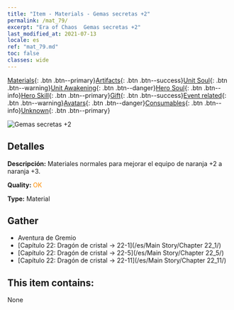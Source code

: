 ```yaml
---
title: "Item - Materials - Gemas secretas +2"
permalink: /mat_79/
excerpt: "Era of Chaos  Gemas secretas +2"
last_modified_at: 2021-07-13
locale: es
ref: "mat_79.md"
toc: false
classes: wide
---
```

 [Materials](/ItemsES/){: .btn .btn--primary}[Artifacts](/ItemsES/Artifacts/){: .btn .btn--success}[Unit Soul](/ItemsES/UnitSoul/){: .btn .btn--warning}[Unit Awakening](/ItemsES/UnitAwakening/){: .btn .btn--danger}[Hero Soul](/ItemsES/HeroSoul/){: .btn .btn--info}[Hero Skill](/ItemsES/HeroSkill/){: .btn .btn--primary}[Gift](/ItemsES/Gift/){: .btn .btn--success}[Event related](/ItemsES/Events/){: .btn .btn--warning}[Avatars](/ItemsES/Avatars/){: .btn .btn--danger}[Consumables](/ItemsES/Consumables/){: .btn .btn--info}[Unknown](/ItemsES/Unknown/){: .btn .btn--primary}

 ![Gemas secretas +2](/images/t/i_cailiao_baoshi3.png)

## Detalles
 **Descripción:** Materiales normales para mejorar el equipo de naranja +2 a naranja +3.

 **Quality:** <span style="color: #FF8C00">OK</span>

 **Type:** Material

## Gather

*    Aventura de Gremio 
*    [Capítulo 22: Dragón de cristal -> 22-1](/es/Main Story/Chapter 22_1/) 
*    [Capítulo 22: Dragón de cristal -> 22-5](/es/Main Story/Chapter 22_5/) 
*    [Capítulo 22: Dragón de cristal -> 22-11](/es/Main Story/Chapter 22_11/) 

## This item contains:

  None

